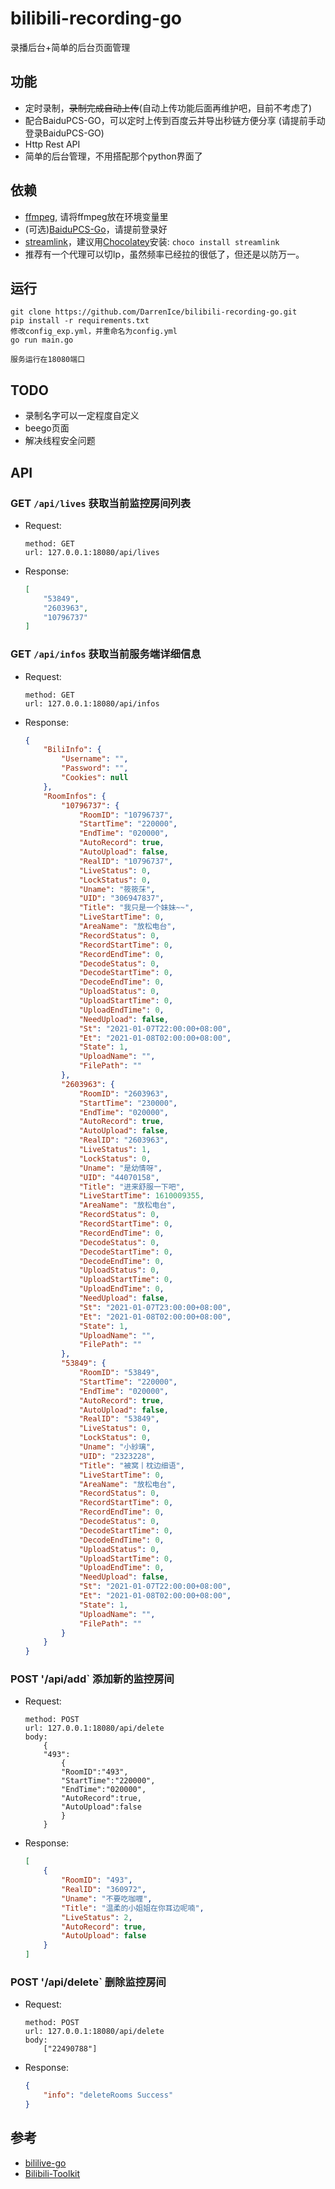 # bilibili-recording-go
录播后台+简单的后台页面管理

## 功能
- 定时录制，<del>录制完成自动上传</del>(自动上传功能后面再维护吧，目前不考虑了)
- 配合BaiduPCS-GO，可以定时上传到百度云并导出秒链方便分享 (请提前手动登录BaiduPCS-GO)
- Http Rest API
- 简单的后台管理，不用搭配那个python界面了

## 依赖
- [ffmpeg](https://www.gyan.dev/ffmpeg/builds/), 请将ffmpeg放在环境变量里
- (可选)[BaiduPCS-Go](https://github.com/qjfoidnh/BaiduPCS-Go)，请提前登录好
- [streamlink](https://streamlink.github.io/)，建议用[Chocolatey](https://chocolatey.org/packages/streamlink)安装: ```choco install streamlink```
- 推荐有一个代理可以切Ip，虽然频率已经拉的很低了，但还是以防万一。

## 运行
```
git clone https://github.com/DarrenIce/bilibili-recording-go.git
pip install -r requirements.txt
修改config_exp.yml，并重命名为config.yml
go run main.go
```
`服务运行在18080端口`

## TODO

- 录制名字可以一定程度自定义
- beego页面
- 解决线程安全问题

## API

### GET `/api/lives` 获取当前监控房间列表
- Request:
    ```
    method: GET
    url: 127.0.0.1:18080/api/lives
    ```
- Response:
    ```json
    [
        "53849",
        "2603963",
        "10796737"
    ]
    ```

### GET `/api/infos` 获取当前服务端详细信息
- Request:
    ```
    method: GET
    url: 127.0.0.1:18080/api/infos
    ```
- Response:
    ```json
    {
        "BiliInfo": {
            "Username": "",
            "Password": "",
            "Cookies": null
        },
        "RoomInfos": {
            "10796737": {
                "RoomID": "10796737",
                "StartTime": "220000",
                "EndTime": "020000",
                "AutoRecord": true,
                "AutoUpload": false,
                "RealID": "10796737",
                "LiveStatus": 0,
                "LockStatus": 0,
                "Uname": "筱筱莯",
                "UID": "306947837",
                "Title": "我只是一个妹妹~~",
                "LiveStartTime": 0,
                "AreaName": "放松电台",
                "RecordStatus": 0,
                "RecordStartTime": 0,
                "RecordEndTime": 0,
                "DecodeStatus": 0,
                "DecodeStartTime": 0,
                "DecodeEndTime": 0,
                "UploadStatus": 0,
                "UploadStartTime": 0,
                "UploadEndTime": 0,
                "NeedUpload": false,
                "St": "2021-01-07T22:00:00+08:00",
                "Et": "2021-01-08T02:00:00+08:00",
                "State": 1,
                "UploadName": "",
                "FilePath": ""
            },
            "2603963": {
                "RoomID": "2603963",
                "StartTime": "230000",
                "EndTime": "020000",
                "AutoRecord": true,
                "AutoUpload": false,
                "RealID": "2603963",
                "LiveStatus": 1,
                "LockStatus": 0,
                "Uname": "是幼情呀",
                "UID": "44070158",
                "Title": "进来舒服一下吧",
                "LiveStartTime": 1610009355,
                "AreaName": "放松电台",
                "RecordStatus": 0,
                "RecordStartTime": 0,
                "RecordEndTime": 0,
                "DecodeStatus": 0,
                "DecodeStartTime": 0,
                "DecodeEndTime": 0,
                "UploadStatus": 0,
                "UploadStartTime": 0,
                "UploadEndTime": 0,
                "NeedUpload": false,
                "St": "2021-01-07T23:00:00+08:00",
                "Et": "2021-01-08T02:00:00+08:00",
                "State": 1,
                "UploadName": "",
                "FilePath": ""
            },
            "53849": {
                "RoomID": "53849",
                "StartTime": "220000",
                "EndTime": "020000",
                "AutoRecord": true,
                "AutoUpload": false,
                "RealID": "53849",
                "LiveStatus": 0,
                "LockStatus": 0,
                "Uname": "小紗璃",
                "UID": "2323228",
                "Title": "被窝丨枕边细语",
                "LiveStartTime": 0,
                "AreaName": "放松电台",
                "RecordStatus": 0,
                "RecordStartTime": 0,
                "RecordEndTime": 0,
                "DecodeStatus": 0,
                "DecodeStartTime": 0,
                "DecodeEndTime": 0,
                "UploadStatus": 0,
                "UploadStartTime": 0,
                "UploadEndTime": 0,
                "NeedUpload": false,
                "St": "2021-01-07T22:00:00+08:00",
                "Et": "2021-01-08T02:00:00+08:00",
                "State": 1,
                "UploadName": "",
                "FilePath": ""
            }
        }
    }
    ```

### POST '/api/add` 添加新的监控房间
- Request:
    ```
    method: POST
    url: 127.0.0.1:18080/api/delete
    body:
        {
        "493":
            {
            "RoomID":"493",
            "StartTime":"220000",
            "EndTime":"020000",
            "AutoRecord":true,
            "AutoUpload":false
            }
        }
    ```
- Response:
    ```json
    [
        {
            "RoomID": "493",
            "RealID": "360972",
            "Uname": "不要吃咖喱",
            "Title": "温柔的小姐姐在你耳边呢喃",
            "LiveStatus": 2,
            "AutoRecord": true,
            "AutoUpload": false
        }
    ]
    ```

### POST '/api/delete` 删除监控房间
- Request:
    ```
    method: POST
    url: 127.0.0.1:18080/api/delete
    body:
        ["22490788"]
    ```
- Response:
    ```json
    {
        "info": "deleteRooms Success"
    }
    ```

## 参考
- [bililive-go](https://github.com/hr3lxphr6j/bililive-go)
- [Bilibili-Toolkit](https://github.com/Hsury/Bilibili-Toolkit)